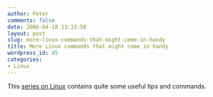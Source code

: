 ```yaml
---
author: Peter
comments: false
date: 2006-04-18 13:13:58
layout: post
slug: more-linux-commands-that-might-come-in-handy
title: More Linux commands that might come in handy
wordpress_id: 45
categories:
- Linux
---
```


This [series on Linux](http://www-128.ibm.com/developerworks/linux/library/l-roadmap.html) contains quite some useful tips and commands.
